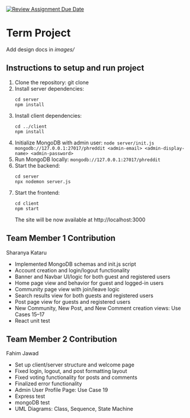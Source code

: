 [![Review Assignment Due Date](https://classroom.github.com/assets/deadline-readme-button-22041afd0340ce965d47ae6ef1cefeee28c7c493a6346c4f15d667ab976d596c.svg)](https://classroom.github.com/a/2tEDYwzN)
# Term Project

Add design docs in *images/*

## Instructions to setup and run project
1. Clone the repository: git clone <your-repo-url>
2. Install server dependencies: 
   ```
   cd server
   npm install
   ```
3. Install client dependencies:
   ```
   cd ../client
   npm install

4. Initialize MongoDB with admin user:
   `node server/init.js mongodb://127.0.0.1:27017/phreddit <admin-email> <admin-display-name> <admin-password>`
5. Run MongoDB locally:
   `mongodb://127.0.0.1:27017/phreddit`
6. Start the backend:
   ```
   cd server
   npx nodemon server.js
   ```
6. Start the frontend:
   ```
   cd client
   npm start
   ```
   The site will be now available at http://localhost:3000

## Team Member 1 Contribution
Sharanya Kataru
- Implemented MongoDB schemas and init.js script
- Account creation and login/logout functionality
- Banner and Navbar UI/logic for both guest and registered users
- Home page view and behavior for guest and logged-in users
- Community page view with join/leave logic
- Search results view for both guests and registered users
- Post page view for guests and registered users
- New Community, New Post, and New Comment creation views: Use Cases 15–17
- React unit test

## Team Member 2 Contribution
Fahim Jawad
- Set up client/server structure and welcome page
- Fixed login, logout, and post formatting layout
- Fixed voting functionality for posts and comments
- Finalized error functionality
- Admin User Profile Page: Use Case 19
- Express test
- mongoDB test
- UML Diagrams: Class, Sequence, State Machine
